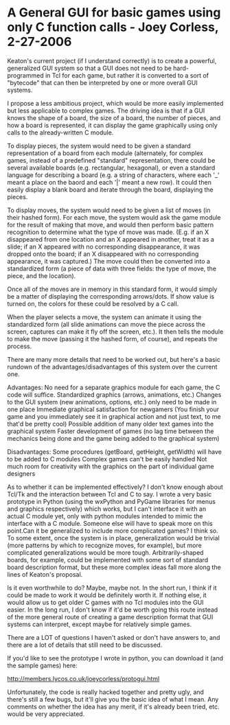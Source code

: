 A General GUI for basic games using only C function calls - Joey Corless, 2-27-2006
===================================================================================

Keaton's current project (if I understand correctly) is to create a powerful, generalized GUI system so that a GUI does not need to be hard-programmed in Tcl for each game, but rather it is converted to a sort of "bytecode" that can then be interpreted by one or more overall GUI systems.

I propose a less ambitious project, which would be more easily implemented but less applicable to complex games. The driving idea is that if a GUI knows the shape of a board, the size of a board, the number of pieces, and how a board is represented, it can display the game graphically using only calls to the already-written C module.

To display pieces, the system would need to be given a standard representation of a board from each module (alternately, for complex games, instead of a predefined "standard" representation, there could be several available boards (e.g. rectangular, hexagonal), or even a standard language for describing a board (e.g. a string of characters, where each '\_' meant a place on the baord and each '|' meant a new row). It could then easily display a blank board and iterate through the board, displaying the pieces.

To display moves, the system would need to be given a list of moves (in their hashed form). For each move, the system would ask the game module for the result of making that move, and would then perform basic pattern recognition to determine what the type of move was made. (E.g. if an X disappeared from one location and an X appeared in another, treat it as a slide; if an X appeared with no corresponding disappearance, it was dropped onto the board; if an X disappeared with no corresponding appearance, it was captured.) The move could then be converted into a standardized form (a piece of data with three fields: the type of move, the piece, and the location).

Once all of the moves are in memory in this standard form, it would simply be a matter of displaying the corresponding arrows/dots. If show value is turned on, the colors for these could be resolved by a C call.

When the player selects a move, the system can animate it using the standardized form (all slide animations can move the piece across the screen, captures can make it fly off the screen, etc.). It then tells the module to make the move (passing it the hashed form, of course), and repeats the process.

There are many more details that need to be worked out, but here's a basic rundown of the advantages/disadvantages of this system over the current one.

Advantages: No need for a separate graphics module for each game, the C code will suffice. Standardized graphics (arrows, animations, etc.) Changes to the GUI system (new animations, options, etc.) only need to be made in one place Immediate graphical satisfaction for newgamers (You finish your game and you immediately see it in graphical action and not just text, to me that'd be pretty cool) Possible addition of many older text games into the graphical system Faster development of games (no lag time between the mechanics being done and the game being added to the graphical system)

Disadvantages: Some procedures (getBoard, getHeight, getWidth) will have to be added to C modules Complex games can't be easily handled Not much room for creativity with the graphics on the part of individual game designers

As to whether it can be implemented effectively? I don't know enough about Tcl/Tk and the interaction between Tcl and C to say. I wrote a very basic prototype in Python (using the wxPython and PyGame libraries for menus and graphics respectively) which works, but I can't interface it with an actual C module yet, only with python modules intended to mimic the interface with a C module. Someone else will have to speak more on this point.Can it be generalized to include more complicated games? I think so. To some extent, once the system is in place, generalization would be trivial (more patterns by which to recognize moves, for example), but more complicated generalizations would be more tough. Arbitrarily-shaped boards, for example, could be implemented with some sort of standard board description format, but these more complex ideas fall more along the lines of Keaton's proposal.

Is it even worthwhile to do? Maybe, maybe not. In the short run, I think if it could be made to work it would be definitely worth it. If nothing else, it would allow us to get older C games with no Tcl modules into the GUI easier. In the long run, I don't know if it'd be worth going this route instead of the more general route of creating a game description format that GUI systems can interpret, except maybe for relatively simple games.

There are a LOT of questions I haven't asked or don't have answers to, and there are a lot of details that still need to be discussed.

If you'd like to see the prototype I wrote in python, you can download it (and the sample games) here:

<http://members.lycos.co.uk/joeycorless/protogui.html>

Unfortunately, the code is really hacked together and pretty ugly, and there's still a few bugs, but it'll give you the basic idea of what I mean. Any comments on whether the idea has any merit, if it's already been tried, etc. would be very appreciated.
